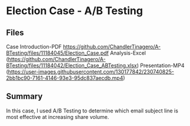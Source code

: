 # Election Case - A/B Testing

## Files 
Case Introduction-PDF <https://github.com/ChandlerTinagero/A-BTesting/files/11184045/Election_Case.pdf> 
Analysis-Excel (https://github.com/ChandlerTinagero/A-BTesting/files/11184042/Election_Case_ABTesting.xlsx)
Presentation-MP4 (https://user-images.githubusercontent.com/130177842/230740825-2bb1bc90-7161-4146-93e3-95dc837aecdb.mp4)

## Summary
In this case, I used A/B Testing to determine which email subject line is most effective at increasing share volume.
